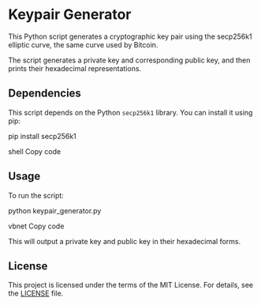 # Keypair Generator

This Python script generates a cryptographic key pair using the secp256k1 elliptic curve, the same curve used by Bitcoin. 

The script generates a private key and corresponding public key, and then prints their hexadecimal representations.

## Dependencies

This script depends on the Python `secp256k1` library. You can install it using pip:

pip install secp256k1

shell
Copy code

## Usage

To run the script:

python keypair_generator.py

vbnet
Copy code

This will output a private key and public key in their hexadecimal forms.

## License

This project is licensed under the terms of the MIT License. For details, see the [LICENSE](LICENSE) file.
